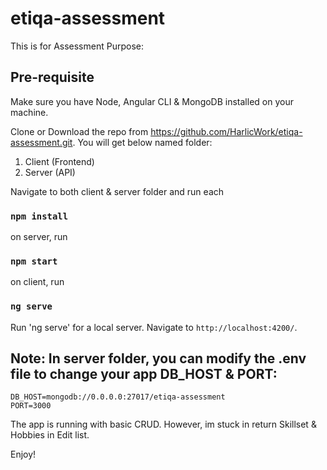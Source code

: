 # etiqa-assessment

This is for Assessment Purpose:

## Pre-requisite

Make sure you have Node, Angular CLI & MongoDB installed on your machine.

Clone or Download the repo from https://github.com/HarlicWork/etiqa-assessment.git. You will get below named folder:

1. Client (Frontend)
2. Server (API)

Navigate to both client & server folder and run each

### `npm install`

on server, run

### `npm start`

on client, run

### `ng serve`

Run 'ng serve' for a local server. Navigate to `http://localhost:4200/`.

## Note: In server folder, you can modify the .env file to change your app DB_HOST & PORT:

```
DB_HOST=mongodb://0.0.0.0:27017/etiqa-assessment
PORT=3000
```

The app is running with basic CRUD. However, im stuck in return Skillset & Hobbies in Edit list.

Enjoy!
